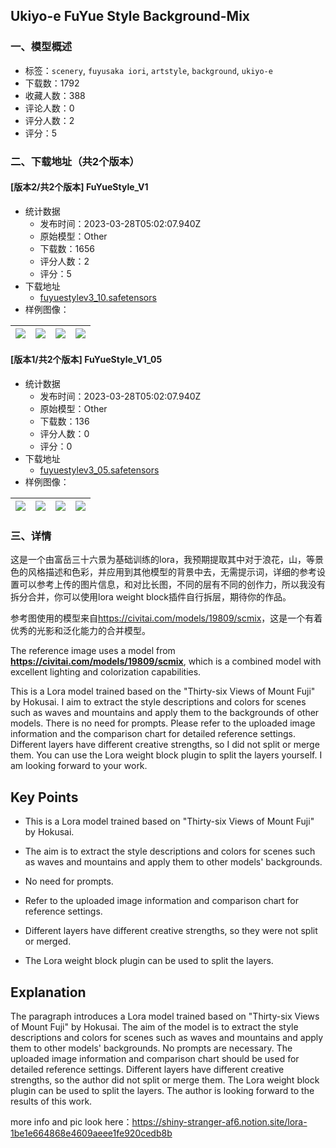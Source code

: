 ## Ukiyo-e FuYue Style Background-Mix
### 一、模型概述

- 标签：`scenery`, `fuyusaka iori`, `artstyle`, `background`, `ukiyo-e`
- 下载数：1792
- 收藏人数：388
- 评论人数：0
- 评分人数：2
- 评分：5

### 二、下载地址（共2个版本）

#### [版本2/共2个版本] FuYueStyle_V1

- 统计数据
  - 发布时间：2023-03-28T05:02:07.940Z
  - 原始模型：Other
  - 下载数：1656
  - 评分人数：2
  - 评分：5
- 下载地址
  - [fuyuestylev3_10.safetensors](https://civitai.com/api/download/models/30185)
- 样例图像：

| <img src="https://image.civitai.com/xG1nkqKTMzGDvpLrqFT7WA/7c471e7f-c96f-4b00-aaa4-6b8487985d00/width=450/342481.jpeg" /> | <img src="https://image.civitai.com/xG1nkqKTMzGDvpLrqFT7WA/16148f62-d59d-49e6-77b0-f8c29b323600/width=450/342738.jpeg" /> | <img src="https://image.civitai.com/xG1nkqKTMzGDvpLrqFT7WA/bc9f6079-2f45-4935-9818-b9dbaa4af600/width=450/346085.jpeg" /> | <img src="https://image.civitai.com/xG1nkqKTMzGDvpLrqFT7WA/da879fbe-bd1b-4f11-4750-4e789ed59f00/width=450/346084.jpeg" /> |
| ---- | ---- | ---- | ---- |

#### [版本1/共2个版本] FuYueStyle_V1_05

- 统计数据
  - 发布时间：2023-03-28T05:02:07.940Z
  - 原始模型：Other
  - 下载数：136
  - 评分人数：0
  - 评分：0
- 下载地址
  - [fuyuestylev3_05.safetensors](https://civitai.com/api/download/models/30186)
- 样例图像：

| <img src="https://image.civitai.com/xG1nkqKTMzGDvpLrqFT7WA/d020e6d2-94d7-4127-25f2-f9a334bd7a00/width=450/342500.jpeg" /> | <img src="https://image.civitai.com/xG1nkqKTMzGDvpLrqFT7WA/27d12842-d607-44ae-c7bb-cce82eb0fd00/width=450/342499.jpeg" /> | <img src="https://image.civitai.com/xG1nkqKTMzGDvpLrqFT7WA/6bd717f2-e345-413c-2123-3b9ad0d93000/width=450/342497.jpeg" /> | <img src="https://image.civitai.com/xG1nkqKTMzGDvpLrqFT7WA/efa7f908-0788-4fdd-89be-e469c895d200/width=450/342496.jpeg" /> |
| ---- | ---- | ---- | ---- |


### 三、详情
<p>这是一个由富岳三十六景为基础训练的lora，我预期提取其中对于浪花，山，等景色的风格描述和色彩，并应用到其他模型的背景中去，无需提示词，详细的参考设置可以参考上传的图片信息，和对比长图，不同的层有不同的创作力，所以我没有拆分合并，你可以使用lora weight block插件自行拆层，期待你的作品。</p><p>参考图使用的模型来自<a target="_blank" rel="ugc" href="https://civitai.com/models/19809/scmix">https://civitai.com/models/19809/scmix</a>，这是一个有着优秀的光影和泛化能力的合并模型。</p><p>The reference image uses a model from <a target="_blank" rel="ugc" href="https://civitai.com/models/19809/scmix"><strong><u>https://civitai.com/models/19809/scmix</u></strong></a>, which is a combined model with excellent lighting and colorization capabilities.</p><p></p><p>This is a Lora model trained based on the "Thirty-six Views of Mount Fuji" by Hokusai. I aim to extract the style descriptions and colors for scenes such as waves and mountains and apply them to the backgrounds of other models. There is no need for prompts. Please refer to the uploaded image information and the comparison chart for detailed reference settings. Different layers have different creative strengths, so I did not split or merge them. You can use the Lora weight block plugin to split the layers yourself. I am looking forward to your work.</p><h2><strong>Key Points</strong></h2><ul><li><p>This is a Lora model trained based on "Thirty-six Views of Mount Fuji" by Hokusai.</p></li><li><p>The aim is to extract the style descriptions and colors for scenes such as waves and mountains and apply them to other models' backgrounds.</p></li><li><p>No need for prompts.</p></li><li><p>Refer to the uploaded image information and comparison chart for reference settings.</p></li><li><p>Different layers have different creative strengths, so they were not split or merged.</p></li><li><p>The Lora weight block plugin can be used to split the layers.</p></li></ul><h2><strong>Explanation</strong></h2><p>The paragraph introduces a Lora model trained based on "Thirty-six Views of Mount Fuji" by Hokusai. The aim of the model is to extract the style descriptions and colors for scenes such as waves and mountains and apply them to other models' backgrounds. No prompts are necessary. The uploaded image information and comparison chart should be used for detailed reference settings. Different layers have different creative strengths, so the author did not split or merge them. The Lora weight block plugin can be used to split the layers. The author is looking forward to the results of this work.</p><p></p><p>more info and pic look here：<a target="_blank" rel="ugc" href="https://shiny-stranger-af6.notion.site/lora-1be1e664868e4609aeee1fe920cedb8b">https://shiny-stranger-af6.notion.site/lora-1be1e664868e4609aeee1fe920cedb8b</a></p>